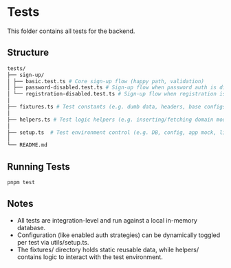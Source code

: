 # Tests

This folder contains all tests for the backend.

## Structure

```bash
tests/
├── sign-up/
│ ├── basic.test.ts # Core sign-up flow (happy path, validation)
│ ├── password-disabled.test.ts # Sign-up flow when password auth is disabled
│ └── registration-disabled.test.ts # Sign-up flow when registration is disabled
│
├── fixtures.ts # Test constants (e.g. dumb data, headers, base configs)
│
├── helpers.ts # Test logic helpers (e.g. inserting/fetching domain models)
│
├── setup.ts  # Test environment control (e.g. DB, config, app mock, lifecycle utilities)
│
└── README.md
```

## Running Tests

```bash
pnpm test
```

## Notes

- All tests are integration-level and run against a local in-memory database.
- Configuration (like enabled auth strategies) can be dynamically toggled per test via utils/setup.ts.
- The fixtures/ directory holds static reusable data, while helpers/ contains logic to interact with the test environment.
